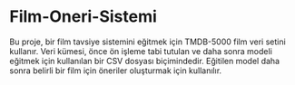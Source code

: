 # Film-Oneri-Sistemi
Bu proje, bir film tavsiye sistemini eğitmek için TMDB-5000 film veri setini kullanır. Veri kümesi, önce ön işleme tabi tutulan ve daha sonra modeli eğitmek için kullanılan bir CSV dosyası biçimindedir. Eğitilen model daha sonra belirli bir film için öneriler oluşturmak için kullanılır.
